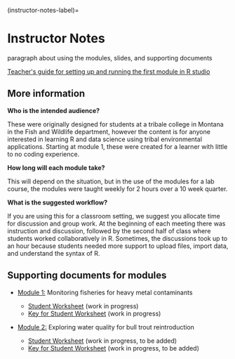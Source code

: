 (instructor-notes-label)=
# Instructor Notes

paragraph about using the modules, slides, and supporting documents 

[Teacher's guide for setting up and running the first module in R studio](https://www.canva.com/design/DAGjgAcD7NU/nMGGZvbrTeUeUVP42gQvdQ/view?utm_content=DAGjgAcD7NU&utm_campaign=designshare&utm_medium=link2&utm_source=uniquelinks&utlId=h1ffc817fbc)

## More information 

**Who is the intended audience?**

These were originally designed for students at a tribale college in Montana in the Fish and Wildlife department, however the content is for anyone interested in learning R and data science using tribal environmental applications. Starting at module 1, these were created for a learner with little to no coding experience. 


**How long will each module take?**

This will depend on the situation, but in the use of the modules for a lab course, the modules were taught weekly for 2 hours over a 10 week quarter. 

**What is the suggested workflow?**

If you are using this for a classroom setting, we suggest you allocate time for discussion and group work. 
At the beginning of each meeting there was instruction and discussion, followed by the second half of class where students worked collaboratively in R. Sometimes, the discussions took up to an hour because students needed more support to upload files, import data, and understand the syntax of R. 



## Supporting documents for modules 

- [Module 1:](./MOD1/mod1_intro.md) Monitoring fisheries for heavy metal contaminants 
    - [Student Worksheet](https://docs.google.com/document/d/1mc5RC97q03e_-o0kDj9-lmd10HyxH6vFZEjSyd1bm1I/edit?usp=sharing) (work in progress)
    - [Key for Student Worksheet](https://docs.google.com/document/d/1BJuyTysceg3bvHxI8b8ZyJ7Ns6GSJpTikM3_xE1pkz0/edit?usp=sharing) (work in progress)

- [Module 2:](./MOD2/mod2_intro.md) Exploring water quality for bull trout reintroduction 
    - [Student Worksheet]() (work in progress, to be added)
    - [Key for Student Worksheet]() (work in progress, to be added)